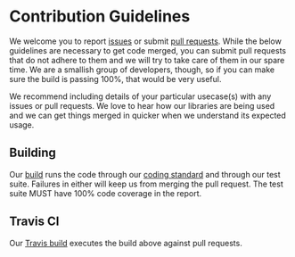 # Contribution Guidelines
We welcome you to report [issues](https://github.com/dominionenterprises/util-arrays-php/issues) or submit
[pull requests](https://github.com/dominionenterprises/util-arrays-php/pulls).  While the below guidelines are necessary to get code merged, you can
submit pull requests that do not adhere to them and we will try to take care of them in our spare time.  We are a smallish group of developers,
though, so if you can make sure the build is passing 100%, that would be very useful.

We recommend including details of your particular usecase(s) with any issues or pull requests.  We love to hear how our libraries are being used
and we can get things merged in quicker when we understand its expected usage.

## Building
Our [build](build.php) runs the code through our [coding standard](http://www.php-fig.org/psr/psr-2/) and through our
test suite.  Failures in either will keep us from merging the pull request.  The test suite MUST have 100% code coverage in the report.

## Travis CI
Our [Travis build](https://travis-ci.org/dominionenterprises/util-arrays-php) executes the build above against pull requests.
